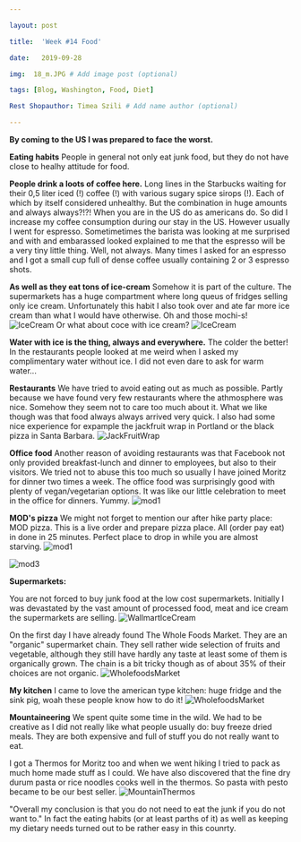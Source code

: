 ```yaml
---

layout: post

title:  'Week #14 Food'

date:   2019-09-28

img:  18_m.JPG # Add image post (optional)

tags: [Blog, Washington, Food, Diet]

Rest Shopauthor: Timea Szili # Add name author (optional)

---
```



**By coming to the US I was prepared to face the worst.**


**Eating habits**
People in general not only eat junk food, but they do not have close to healhy attitude for food. 

**People drink a loots of coffee here.**
Long lines in the Starbucks waiting for their 0,5 liter iced (!) coffee (!) with various sugary spice sirops (!). Each of which by itself considered unhealthy. But the combination in huge amounts and always always?!?!
When you are in the US do as americans do. So did I increase my coffee consumption during our stay in the US. However usually I went for espresso. Sometimetimes the barista was looking at me surprised and with and embarassed looked explained to me that the espresso will be a very tiny little thing. Well, not always. 
Many times I asked for an espresso and I got a small cup full of dense coffee usually containing 2 or 3 espresso shots.

**As well as they eat tons of ice-cream**
Somehow it is part of the culture. The supermarkets has a huge compartment where long queus of fridges selling only ice cream. Unfortunately this habit I also took over and ate far more ice cream than what I would have otherwise.
Oh and those mochi-s!
![IceCream]({{site.baseurl}}/assets/img/18_8.JPG) 
Or what about coce with ice cream?
![IceCream]({{site.baseurl}}/assets/img/18_1.JPG) 


**Water with ice is the thing, always and everywhere.** The colder the better! In the restaurants people looked at me weird when I asked my complimentary water without ice. I did not even dare to ask for warm water...

**Restaurants**
We have tried to avoid eating out as much as possible. Partly because we have found very few restaurants where the athmosphere was nice. Somehow they seem not to care too much about it. What we like though was that food always always arrived very quick. 
I also had some nice experience for expample the jackfruit wrap in Portland or the black pizza in Santa Barbara. 
![JackFruitWrap]({{site.baseurl}}/assets/img/18_9.JPG) 

**Office food**
Another reason of avoiding restaurants was that Facebook not only provided breakfast-lunch and dinner to employees, but also to their visitors. 
We tried not to abuse this too much so usually I have joined Moritz for dinner two times a week. The office food was surprisingly good with plenty of vegan/vegetarian options.
It was like our little celebration to meet in the office for dinners. Yummy.
![mod1]({{site.baseurl}}/assets/img/18_10.JPG) 

**MOD's pizza**
We might not forget to mention our after hike party place: MOD pizza. This is a live order and prepare pizza place. All (order pay eat) in done in 25 minutes. Perfect place to drop in while you are almost starving.
![mod1]({{site.baseurl}}/assets/img/18_6.JPG) 

![mod3]({{site.baseurl}}/assets/img/18_7.JPG)

**Supermarkets:**

You are not forced to buy junk food at the low cost supermarkets. Initially I was devastated by the vast amount of processed food, meat and ice cream the supermarkets are selling.
![WallmartIceCream]({{site.baseurl}}/assets/img/18_3.jpg)

On the first day I have already found The Whole Foods Market. They are an "organic" supermarket chain. 
They sell rather wide selection of fruits and vegetable, although they still have hardly any taste 
at least some of them is organically grown. The chain is a bit tricky though as of about 35% of their choices are not organic.
![WholefoodsMarket]({{site.baseurl}}/assets/img/18_2.JPG)


**My kitchen**
I came to love the american type kitchen: huge fridge and the sink pig, woah these people know how to do it!
![WholefoodsMarket]({{site.baseurl}}/assets/img/18_4.JPG)

**Mountaineering** 
We spent quite some time in the wild. We had to be creative as I did not really like what people usually do: buy freeze dried meals. They are both expensive and full of stuff you do not really want to eat.

I got a Thermos for Moritz too and when we went hiking I tried to pack as much home made stuff as I could. We have also discovered that the fine dry durum pasta or rice noodles cooks well in the thermos. So pasta with pesto became to be our best seller.
![MountainThermos]({{site.baseurl}}/assets/img/18_5.jpg)

"Overall my conclusion is that you do not need to eat the junk if you do not want to." In fact the eating habits (or at least parths of it) as well as keeping my dietary needs turned out to be rather easy in this counrty.

